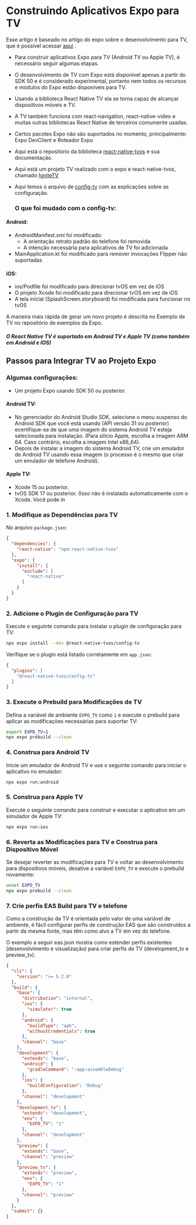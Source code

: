 # Construindo Aplicativos Expo para TV

Esse artigo é baseado no artigo do expo sobre o desenvolvimento para TV, que é possível acessar [aqui](https://docs.expo.dev/guides/building-for-tv/) . 

* Para construir aplicativos Expo para TV (Android TV ou Apple TV), é necessário seguir algumas etapas. 
* O desenvolvimento de TV com Expo está disponível apenas a partir do SDK 50 e é considerado experimental, portanto nem todos os recursos e módulos do Expo estão disponíveis para TV.
* Usando a biblioteca React Native TV ela se torna capaz de alcançar dispositivos móveis e TV.
* A TV também funciona com react-navigation, react-native-video e muitas outras bibliotecas React Native de terceiros comumente usadas.
* Certos pacotes Expo não são suportados no momento, principalmente: Expo DevClient e Roteador Expo
* Aqui está o repositório da biblioteca [react-native-tvos](https://github.com/react-native-tvos/react-native-tvos) e sua documentação.
* Aqui está um projeto TV realizado com o expo e react-native-tvos, chamado [IgniteTV](https://github.com/react-native-tvos/IgniteTV)
* Aqui temos o arquivo de [config-tv](https://github.com/react-native-tvos/config-tv/tree/main/packages/config-tv) com as explicações sobre as configuração.

  ### O que foi mudado com o config-tv:
  
 #### Android:
 * AndroidManifest.xml foi modificado:
    * A orientação retrato padrão do telefone foi removida
    * A intenção necessária para aplicativos de TV foi adicionada
  * MainApplication.kt foi modificado para remover invocações Flipper não suportadas

  #### iOS:
  * ios/Podfile foi modificado para direcionar tvOS em vez de iOS
  * O projeto Xcode foi modificado para direcionar tvOS em vez de iOS
  * A tela inicial (SplashScreen.storyboard) foi modificada para funcionar no tvOS

A maneira mais rápida de gerar um novo projeto é descrita no Exemplo de TV no repositório de exemplos da Expo.
##### O React Native TV é suportado em Android TV e Apple TV (como também em Android e IOS)

## Passos para Integrar TV ao Projeto Expo

### Algumas configurações:
  * Um projeto Expo usando SDK 50 ou posterior.
  #### Android TV:
  * No gerenciador do Android Studio SDK, selecione o menu suspenso do Android SDK que você está usando (API versão 31 ou posterior) ecertifique-se de que uma imagem do sistema Android TV esteja selecionada para instalação. (Para silício Apple, escolha a imagem ARM 64. Caso contrário, escolha a imagem Intel x86_64).
  * Depois de instalar a imagem do sistema Android TV, crie um emulador de Android TV usando essa imagem (o processo é o mesmo que criar um emulador de telefone Android).

  #### Apple TV:
  * Xcode 15 ou posterior.
  * tvOS SDK 17 ou posterior. (Isso não é instalado automaticamente com o Xcode. Você pode in

### 1. Modifique as Dependências para TV

No arquivo `package.json`:

```json
{
  "dependencies": {
    "react-native": "npm:react-native-tvos"
  },
  "expo": {
    "install": {
      "exclude": [
        "react-native"
      ]
    }
  }
}
```


### 2. Adicione o Plugin de Configuração para TV


Execute o seguinte comando para instalar o plugin de configuração para TV:


```bash
npx expo install --dev @react-native-tvos/config-tv
```


Verifique se o plugin está listado corretamente em `app.json`:


```json
{
  "plugins": [
    "@react-native-tvos/config-tv"
  ]
}
```


### 3. Execute o Prebuild para Modificações de TV


Defina a variável de ambiente `EXPO_TV` como `1` e execute o prebuild para aplicar as modificações necessárias para suportar TV:


```bash
export EXPO_TV=1
npx expo prebuild --clean
```


### 4. Construa para Android TV


Inicie um emulador de Android TV e use o seguinte comando para iniciar o aplicativo no emulador:


```bash
npx expo run:android
```

### 5. Construa para Apple TV


Execute o seguinte comando para construir e executar o aplicativo em um simulador de Apple TV:


```bash
npx expo run:ios
```


### 6. Reverta as Modificações para TV e Construa para Dispositivo Móvel

Se desejar reverter as modificações para TV e voltar ao desenvolvimento para dispositivos móveis, desative a variável `EXPO_TV` e execute o prebuild novamente:


```bash
unset EXPO_TV
npx expo prebuild --clean
```

### 7. Crie perfis EAS Build para TV e telefone

Como a construção da TV é orientada pelo valor de uma variável de ambiente, é fácil configurar perfis de construção EAS que são construídos a partir da mesma fonte, mas têm como alvo a TV em vez do telefone.

O exemplo a seguir eas.json mostra como estender perfis existentes (desenvolvimento e visualização) para criar perfis de TV (development_tv e preview_tv).

```json
{
  "cli": {
    "version": ">= 5.2.0"
  },
  "build": {
    "base": {
      "distribution": "internal",
      "ios": {
        "simulator": true
      },
      "android": {
        "buildType": "apk",
        "withoutCredentials": true
      },
      "channel": "base"
    },
    "development": {
      "extends": "base",
      "android": {
        "gradleCommand": ":app:assembleDebug"
      },
      "ios": {
        "buildConfiguration": "Debug"
      },
      "channel": "development"
    },
    "development_tv": {
      "extends": "development",
      "env": {
        "EXPO_TV": "1"
      },
      "channel": "development"
    },
    "preview": {
      "extends": "base",
      "channel": "preview"
    },
    "preview_tv": {
      "extends": "preview",
      "env": {
        "EXPO_TV": "1"
      },
      "channel": "preview"
    }
  },
  "submit": {}
}


```




